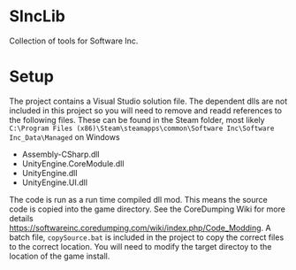 # SIncLib
Collection of tools for Software Inc.

# Setup
The project contains a Visual Studio solution file. The dependent dlls are not included in this project so you will need to remove and readd references to the following files. These can be found in the Steam folder, most likely `C:\Program Files (x86)\Steam\steamapps\common\Software Inc\Software Inc_Data\Managed` on Windows
* Assembly-CSharp.dll
* UnityEngine.CoreModule.dll
* UnityEngine.dll
* UnityEngine.UI.dll

The code is run as a run time compiled dll mod. This means the source code is copied into the game directory. See the CoreDumping Wiki for more details https://softwareinc.coredumping.com/wiki/index.php/Code_Modding. A batch file, `copySource.bat` is included in the project to copy the correct files to the correct location. You will need to modify the target directoy to the location of the game install.
